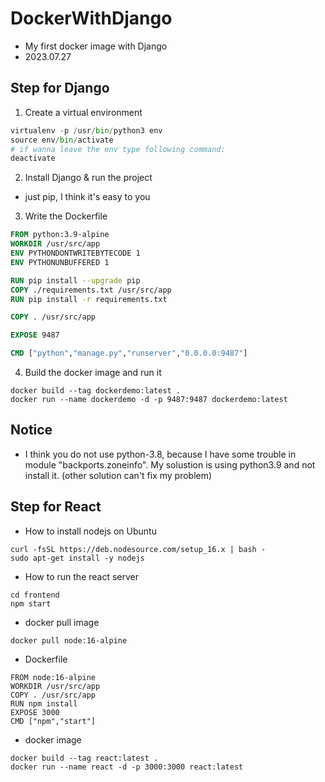 # DockerWithDjango
* My first docker image with Django
* 2023.07.27
## Step for Django

1. Create a virtual environment
```python
virtualenv -p /usr/bin/python3 env
source env/bin/activate
# if wanna leave the env type following command:
deactivate
```

2. Install Django & run the project
* just pip, I think it's easy to you

3. Write the Dockerfile

```Dockerfile
FROM python:3.9-alpine
WORKDIR /usr/src/app
ENV PYTHONDONTWRITEBYTECODE 1
ENV PYTHONUNBUFFERED 1

RUN pip install --upgrade pip
COPY ./requirements.txt /usr/src/app
RUN pip install -r requirements.txt

COPY . /usr/src/app

EXPOSE 9487

CMD ["python","manage.py","runserver","0.0.0.0:9487"]
```

4. Build the docker image and run it
```
docker build --tag dockerdemo:latest .
docker run --name dockerdemo -d -p 9487:9487 dockerdemo:latest
``` 

## Notice
* I think you do not use python-3.8, because I have some trouble in module "backports.zoneinfo". My solustion is using python3.9 and not install it. (other solution can't fix my problem)

## Step for React
* How to install nodejs on Ubuntu
```shell
curl -fsSL https://deb.nodesource.com/setup_16.x | bash - 
sudo apt-get install -y nodejs
```
* How to run the react server
```shell
cd frontend
npm start
```
* docker pull image
```
docker pull node:16-alpine
```
* Dockerfile
```
FROM node:16-alpine
WORKDIR /usr/src/app
COPY . /usr/src/app
RUN npm install
EXPOSE 3000
CMD ["npm","start"] 
```
* docker image
```
docker build --tag react:latest .
docker run --name react -d -p 3000:3000 react:latest
```
